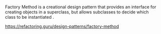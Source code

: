 Factory Method is a creational design pattern that provides an interface for creating objects in a superclass, 
but allows subclasses to decide which class to be instantiated .

https://refactoring.guru/design-patterns/factory-method